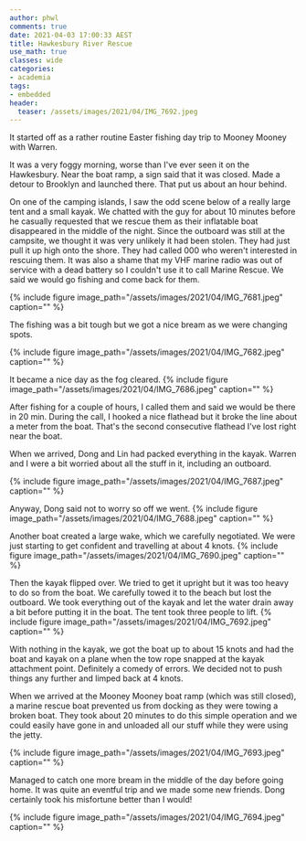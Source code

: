 ```yaml
---
author: phwl
comments: true
date: 2021-04-03 17:00:33 AEST
title: Hawkesbury River Rescue
use_math: true
classes: wide
categories:
- academia
tags:
- embedded
header:
  teaser: /assets/images/2021/04/IMG_7692.jpeg
---
```

It started off as a rather routine Easter fishing day trip to Mooney Mooney with
Warren.

It was a very foggy morning, worse than I've ever seen it on the Hawkesbury.
Near the boat ramp, a sign said that it was closed. Made a detour to Brooklyn 
and launched there. That put us about an hour behind.

On one of the camping islands, I saw the odd scene below of a really large tent and
a small kayak. We chatted with the guy for about 10 minutes before he casually requested that we rescue them as their inflatable boat disappeared in the middle of the night.
Since the outboard was still at the campsite, we thought it was very unlikely it had
been stolen. They had just pull it up high onto the shore. 
They had called 000 who weren't interested in rescuing them. It was also
a shame that my VHF marine radio was out of service with a dead battery so I couldn't
use it to call Marine Rescue.  We said we would go fishing and come back for them.

{% include figure image_path="/assets/images/2021/04/IMG_7681.jpeg" caption="" %}

The fishing was a bit tough but we got a nice bream as we were changing spots. 

{% include figure image_path="/assets/images/2021/04/IMG_7682.jpeg" caption="" %}

It became a nice day as the fog cleared.
{% include figure image_path="/assets/images/2021/04/IMG_7686.jpeg" caption="" %}

After fishing for a couple of hours, I called them and said we would be there in 20
min. During the call, I hooked a nice flathead but it broke the line about a meter
from the boat. That's the second consecutive flathead I've lost right near the boat.

When we arrived, Dong and Lin had packed everything in the kayak. Warren and I were
a bit worried about all the stuff in it, including an outboard. 

{% include figure image_path="/assets/images/2021/04/IMG_7687.jpeg" caption="" %}

Anyway, Dong said not to worry so off we went.
{% include figure image_path="/assets/images/2021/04/IMG_7688.jpeg" caption="" %}

Another boat created a large wake, which we carefully negotiated. We were just 
starting to get confident and travelling at about 4 knots.
{% include figure image_path="/assets/images/2021/04/IMG_7690.jpeg" caption="" %}

Then the kayak flipped over. We tried to get it upright but it was too heavy to 
do so from the boat. We carefully towed it to the beach but lost the outboard.
We took everything out of the kayak and let the water drain away a bit before putting
it in the boat. The tent took three people to lift.
{% include figure image_path="/assets/images/2021/04/IMG_7692.jpeg" caption="" %}

With nothing in the kayak, we got the boat up to about 15 knots and had the boat and
kayak on a plane when the tow rope snapped at the kayak attachment point. Definitely
a comedy of errors. We decided not to push things any further and limped back at
4 knots. 

When we arrived at the Mooney Mooney boat ramp (which was still closed), a marine rescue boat prevented us from docking as they were towing a broken boat. They took about 20 minutes to do this simple operation and we could easily have gone in and unloaded all our stuff while they were using the jetty. 

{% include figure image_path="/assets/images/2021/04/IMG_7693.jpeg" caption="" %}

Managed to catch one more bream in the middle of the day before going home. It was quite
an eventful trip and we made some new friends. Dong certainly took his misfortune better
than I would!

{% include figure image_path="/assets/images/2021/04/IMG_7694.jpeg" caption="" %}

